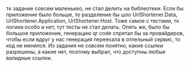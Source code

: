 тк задание совсем маленькео, не стал делить на библеотеки. 
Если бы приложение было больше, то разделение бы шло UrlShortener.Data, UrlShortener.Application, UrlShortener.Host.
Тоже самое с тестами, тк логики особо и нет, тут тесты не стал делать.
Опять же, было бы большое приложение, генерацию qr code спрятал бы за провайдеров, чтобы если вдруг у нас генерация переехала в отлельный сервис, то код не менялся.
Из задания не совсем понятно, какие ссылки разрешены, а какие нет, поэтому выбрал, что доступны любые валидные ссылки.
